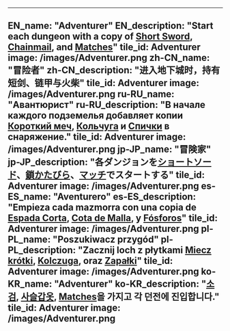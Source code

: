 ---

EN_name: "Adventurer"
EN_description: "Start each dungeon with a copy of <a href = '../en/items#ShortSword'>Short Sword</a>, <a href = '../en/items#ChainMail'>Chainmail</a>, and <a href = '../en/items#Matches'>Matches</a>"
tile_id: Adventurer
image: /images/Adventurer.png
zh-CN_name: "冒险者"
zh-CN_description: "进入地下城时，持有短剑、链甲与火柴"
tile_id: Adventurer
image: /images/Adventurer.png
ru-RU_name: "Авантюрист"
ru-RU_description: "В начале каждого подземелья добавляет копии <a href = '../ru_ru/items#ShortSword'>Короткий меч</a>, <a href = '../ru_ru/items#ChainMail'>Кольчуга</a> и <a href = '../ru_ru/items#Matches'>Спички</a> в снаряжение."
tile_id: Adventurer
image: /images/Adventurer.png
jp-JP_name: "冒険家"
jp-JP_description: "各ダンジョンを<a href = '../jp_jp/items#ShortSword'>ショートソード</a>、<a href = '../jp_jp/items#ChainMail'>鎖かたびら</a>、<a href = '../jp_jp/items#Matches'>マッチ</a>でスタートする"
tile_id: Adventurer
image: /images/Adventurer.png
es-ES_name: "Aventurero"
es-ES_description: "Empieza cada mazmorra con una copia de <a href = '../es_es/items#ShortSword'>Espada Corta</a>, <a href = '../es_es/items#ChainMail'>Cota de Malla</a>, y <a href = '../es_es/items#Matches'>Fósforos</a>"
tile_id: Adventurer
image: /images/Adventurer.png
pl-PL_name: "Poszukiwacz przygód"
pl-PL_description: "Zacznij loch z płytkami <a href = '../pl_pl/items#ShortSword'>Miecz krótki</a>, <a href = '../pl_pl/items#ChainMail'>Kolczuga</a>, oraz <a href = '../pl_pl/items#Matches'>Zapałki</a>"
tile_id: Adventurer
image: /images/Adventurer.png
ko-KR_name: "Adventurer"
ko-KR_description: "<a href = '../ko_kr/items#ShortSword'>소검</a>, <a href = '../ko_kr/items#ChainMail'>사슬갑옷</a>, <a href = '../ko_kr/items#Matches'>Matches</a>을 가지고 각 던전에 진입합니다."
tile_id: Adventurer
image: /images/Adventurer.png
---